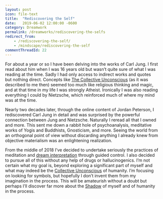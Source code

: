 ```yaml
---
layout: post
icon: file-text
title:  "Rediscovering the Self"
date:   2019-06-02 12:00:00 -0600
category: Dreamwork
permalink: /dreamworks/rediscovering-the-selfs
redirect_from:
    - /rediscovering-the-self/
    - /mindscape/rediscovering-the-self
commentThreadId: 22
---
```


For about a year or so I have been delving into the works of Carl Jung. I first read about him when I was 16 years old but wasn’t quite sure of what I was reading at the time. Sadly I had only access to indirect works and quotes but nothing direct. Concepts like [The Collective Unconscious](https://en.wikipedia.org/wiki/Collective_unconscious) (as it was described to me then) seemed too much like religious thinking and magic, and at that time in my life I was strongly Atheist. Ironically I was also reading everything I could by Nietzsche, which reinforced much of where my mind was at the time.

Nearly two decades later, through the online content of Jordan Peterson, I rediscovered Carl Jung in detail and was surprised by the powerful connection between Jung and Nietzsche. Naturally I reread all that I owned and more. This sent me down a rabbit hole of psychoanalysis, meditative works of Yogis and Buddhists, Gnosticism, and more. Seeing the world from an orthogonal point of view without discarding anything I already knew from objective materialism was an enlightening realization.

From the middle of 2018 I’ve decided to undertake seriously the practices of meditation and [dream interpretation](https://en.wikipedia.org/wiki/Dream_interpretation#Jung) through guided control. I also decided to pursue all of this without any help of drugs or hallucinogenics. I’m not certain what my goal is, beyond exploring a significant part of myself and what may indeed be the [Collective Unconscious](https://en.wikipedia.org/wiki/Collective_unconscious) of humanity. I’m focusing on looking for symbols, but hopefully I don’t invent them from my imagination in the process. This will be amateurish without a doubt but perhaps I’ll discover far more about the [Shadow](https://en.wikipedia.org/wiki/Shadow_(psychology)) of myself and of humanity in the process.
